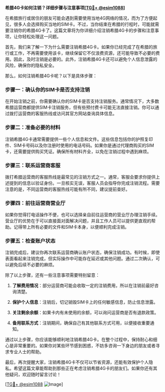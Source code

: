 **希腊4G卡如何注销？详细步骤与注意事项[[TG💪+ @esim1088](https://t.me/s/esim1088)]**

在希腊旅行或居住的朋友可能会遇到需要使用当地4G网络的情况，而为了方便起见，很多人会选择购买当地的SIM卡。不过，当你结束在希腊的行程时，可能就需要注销你的希腊4G卡了。这篇文章将为你详细介绍注销希腊4G卡的步骤和注意事项，让你轻松处理这一问题。

首先，我们来了解一下为什么需要注销希腊4G卡。如果你已经完成了在希腊的旅行或工作，不再需要使用该卡，继续保留它不仅浪费资源，还可能导致不必要的费用。因此，及时注销是必要的。此外，注销希腊4G卡还可以避免个人信息泄露的风险，确保你的隐私安全。

那么，如何注销希腊4G卡呢？以下是具体步骤：

### 步骤一：确认你的SIM卡是否支持注销

在开始注销之前，你需要确认你的SIM卡是否支持注销服务。通常情况下，大多数希腊运营商都提供SIM卡注销服务，但有些预付费卡可能无法直接注销。你可以通过拨打运营商的客服热线或访问其官方网站查询具体信息。

### 步骤二：准备必要的材料

注销希腊4G卡通常需要提供一些个人信息和文件。这些信息包括你的护照复印件、SIM卡号码以及你注册时使用的电话号码。如果你是通过代理商购买的SIM卡，还需要提供购买凭证。确保所有材料齐全，以免在注销过程中遇到麻烦。

### 步骤三：联系运营商客服

拨打希腊运营商的客服热线是最常见的注销方式之一。通常，客服会要求你提供上述提到的信息以验证身份。一旦核实无误，客服人员会指导你完成注销流程。需要注意的是，不同运营商的客服热线可能有所不同，建议提前查好。

### 步骤四：前往运营商营业厅

如果你觉得打电话操作不便，也可以选择亲自前往运营商的营业厅办理注销手续。营业厅的优势在于可以直接面对面解决问题，并且工作人员可以提供更直观的帮助。记得带上所有必要的文件和SIM卡本身，以便顺利完成注销。

### 步骤五：检查账户状态

注销完成后，建议你再次联系运营商确认账户状态，确保注销成功。有时候，即使表面看起来注销完成，但实际操作中可能存在延迟或其他问题。通过二次确认，可以避免后续不必要的麻烦。

除了以上步骤，还有一些注意事项需要特别留意：

1. **了解费用情况**：部分运营商可能会收取一定的注销费用，所以在注销前最好咨询清楚。
   
2. **保护个人信息**：注销后，切记销毁SIM卡上的任何敏感信息，防止信息泄露。

3. **关注剩余余额**：如果卡内有未使用的余额，可以询问运营商是否有退款政策。

4. **备用联系方式**：注销期间，确保自己有其他联系方式可用，以便接收重要通知。

通过以上步骤，你应该能够顺利地注销希腊4G卡。在整个过程中，保持耐心和细心是非常重要的。如果你对某些环节感到困惑，不妨多咨询一下身边的朋友或者寻求专业人士的帮助。

最后，再次提醒大家，注销希腊4G卡不仅可以节省资源，还能有效保护个人隐私。希望这篇文章能帮助到那些正在考虑注销希腊4G卡的朋友们。如果你还有其他疑问，欢迎随时留言讨论！

[[TG💪+ @esim1088](https://t.me/s/esim1088) ![Image](https://i.postimg.cc/4NQfJmqS/Snipaste-2025-05-13-00-14-12.png)]